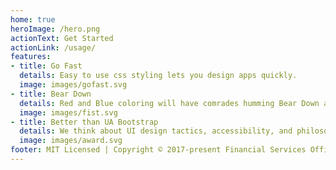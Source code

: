 ```yaml
---
home: true
heroImage: /hero.png
actionText: Get Started
actionLink: /usage/
features:
- title: Go Fast
  details: Easy to use css styling lets you design apps quickly.
  image: images/gofast.svg
- title: Bear Down
  details: Red and Blue coloring will have comrades humming Bear Down as they do their part for the motherland.
  image: images/fist.svg
- title: Better than UA Bootstrap
  details: We think about UI design tactics, accessibility, and philosophy so that our apps look great and feel good to use.
  image: images/award.svg
footer: MIT Licensed | Copyright © 2017-present Financial Services Office
---
```

